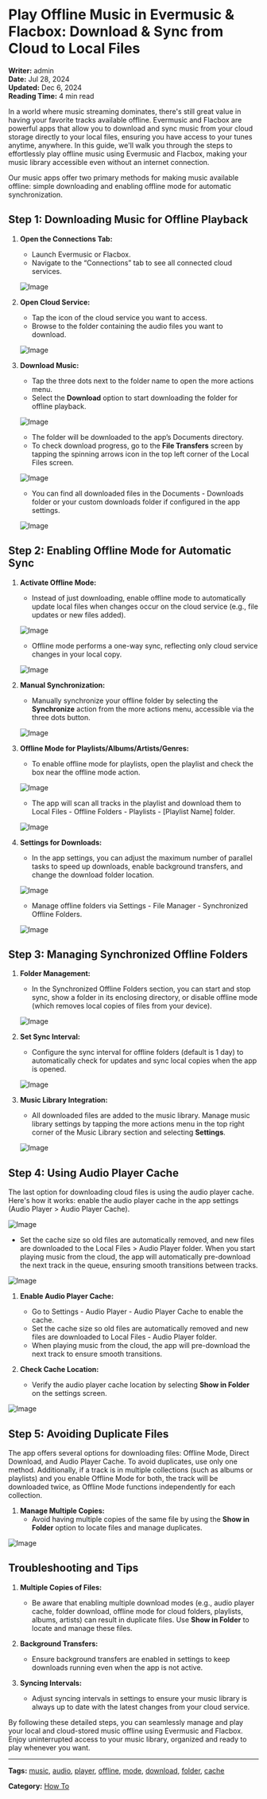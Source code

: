 # Play Offline Music in Evermusic & Flacbox: Download & Sync from Cloud to Local Files

**Writer:** admin  
**Date:** Jul 28, 2024  
**Updated:** Dec 6, 2024  
**Reading Time:** 4 min read

In a world where music streaming dominates, there's still great value in having your favorite tracks available offline. Evermusic and Flacbox are powerful apps that allow you to download and sync music from your cloud storage directly to your local files, ensuring you have access to your tunes anytime, anywhere. In this guide, we'll walk you through the steps to effortlessly play offline music using Evermusic and Flacbox, making your music library accessible even without an internet connection.

Our music apps offer two primary methods for making music available offline: simple downloading and enabling offline mode for automatic synchronization.

## Step 1: Downloading Music for Offline Playback

1. **Open the Connections Tab:**
   - Launch Evermusic or Flacbox.
   - Navigate to the “Connections” tab to see all connected cloud services.

   ![Image](21260c_58ca45ebd97542e7ba481981ebee453e~mv2.png)

2. **Open Cloud Service:**
   - Tap the icon of the cloud service you want to access.
   - Browse to the folder containing the audio files you want to download.

   ![Image](21260c_7d043f62fe25429ba3382edd59eb96a0~mv2.png)

3. **Download Music:**
   - Tap the three dots next to the folder name to open the more actions menu.
   - Select the **Download** option to start downloading the folder for offline playback.

   ![Image](21260c_df16a0fb0bdf40e2b4f40bd78bdaaaee~mv2.png)

   - The folder will be downloaded to the app’s Documents directory.
   - To check download progress, go to the **File Transfers** screen by tapping the spinning arrows icon in the top left corner of the Local Files screen.

   ![Image](21260c_7296a80d22884cecb27092637c683999~mv2.png)

   - You can find all downloaded files in the Documents - Downloads folder or your custom downloads folder if configured in the app settings.

   ![Image](21260c_38c1e7c5d6f44efa955f72c60c62b8b2~mv2.png)

## Step 2: Enabling Offline Mode for Automatic Sync

1. **Activate Offline Mode:**
   - Instead of just downloading, enable offline mode to automatically update local files when changes occur on the cloud service (e.g., file updates or new files added).

   ![Image](21260c_df16a0fb0bdf40e2b4f40bd78bdaaaee~mv2.png)

   - Offline mode performs a one-way sync, reflecting only cloud service changes in your local copy.

   ![Image](21260c_5f7738dc14d94e27b7cbe840cfe23192~mv2.png)

2. **Manual Synchronization:**
   - Manually synchronize your offline folder by selecting the **Synchronize** action from the more actions menu, accessible via the three dots button.

   ![Image](21260c_86ad3d2da0184c45b9b669f2e1091d6e~mv2.png)

3. **Offline Mode for Playlists/Albums/Artists/Genres:**
   - To enable offline mode for playlists, open the playlist and check the box near the offline mode action.

   ![Image](21260c_820bbb34b486464e87c90147f7d480ae~mv2.png)

   - The app will scan all tracks in the playlist and download them to Local Files - Offline Folders - Playlists - [Playlist Name] folder.

   ![Image](21260c_3ab4d66930db49bb8dce0c0031d3bcf2~mv2.png)

4. **Settings for Downloads:**
   - In the app settings, you can adjust the maximum number of parallel tasks to speed up downloads, enable background transfers, and change the download folder location.

   ![Image](21260c_3bc96980d2bc4b788fb3f8175793916a~mv2.png)

   - Manage offline folders via Settings - File Manager - Synchronized Offline Folders.

   ![Image](21260c_832a86aa14604bebb8dba67691ee2e5c~mv2.png)

## Step 3: Managing Synchronized Offline Folders

1. **Folder Management:**
   - In the Synchronized Offline Folders section, you can start and stop sync, show a folder in its enclosing directory, or disable offline mode (which removes local copies of files from your device).

   ![Image](21260c_0d9a712bc5ae448aa7f307926e8efdf5~mv2.png)

2. **Set Sync Interval:**
   - Configure the sync interval for offline folders (default is 1 day) to automatically check for updates and sync local copies when the app is opened.

   ![Image](21260c_a8249546a7d34fadabbda0b4252beb56~mv2.png)

3. **Music Library Integration:**
   - All downloaded files are added to the music library. Manage music library settings by tapping the more actions menu in the top right corner of the Music Library section and selecting **Settings**.

   ![Image](21260c_8b0071adba8a4219bebb8b19967e584e~mv2.png)

## Step 4: Using Audio Player Cache

The last option for downloading cloud files is using the audio player cache. Here's how it works: enable the audio player cache in the app settings (Audio Player > Audio Player Cache).

![Image](21260c_0094e312fa294552b61571faea729b2d~mv2.png)

- Set the cache size so old files are automatically removed, and new files are downloaded to the Local Files > Audio Player folder. When you start playing music from the cloud, the app will automatically pre-download the next track in the queue, ensuring smooth transitions between tracks.

![Image](21260c_eae8d1b29c64474db88078e38182b617~mv2.png)

1. **Enable Audio Player Cache:**
   - Go to Settings - Audio Player - Audio Player Cache to enable the cache.
   - Set the cache size so old files are automatically removed and new files are downloaded to Local Files - Audio Player folder.
   - When playing music from the cloud, the app will pre-download the next track to ensure smooth transitions.

2. **Check Cache Location:**
   - Verify the audio player cache location by selecting **Show in Folder** on the settings screen.

![Image](21260c_c92f2b1d0a404415b6b168eb32a6cc93~mv2.png)

## Step 5: Avoiding Duplicate Files

The app offers several options for downloading files: Offline Mode, Direct Download, and Audio Player Cache. To avoid duplicates, use only one method. Additionally, if a track is in multiple collections (such as albums or playlists) and you enable Offline Mode for both, the track will be downloaded twice, as Offline Mode functions independently for each collection.

1. **Manage Multiple Copies:**
   - Avoid having multiple copies of the same file by using the **Show in Folder** option to locate files and manage duplicates.

![Image](21260c_eca9e05a545e4cbe99ba76c0a998b880~mv2.png)

## Troubleshooting and Tips

1. **Multiple Copies of Files:**
   - Be aware that enabling multiple download modes (e.g., audio player cache, folder download, offline mode for cloud folders, playlists, albums, artists) can result in duplicate files. Use **Show in Folder** to locate and manage these files.

2. **Background Transfers:**
   - Ensure background transfers are enabled in settings to keep downloads running even when the app is not active.

3. **Syncing Intervals:**
   - Adjust syncing intervals in settings to ensure your music library is always up to date with the latest changes from your cloud service.

By following these detailed steps, you can seamlessly manage and play your local and cloud-stored music offline using Evermusic and Flacbox. Enjoy uninterrupted access to your music library, organized and ready to play whenever you want.

---

**Tags:** [music](https://www.everappz.com/blog/tags/music), [audio](https://www.everappz.com/blog/tags/audio), [player](https://www.everappz.com/blog/tags/player), [offline](https://www.everappz.com/blog/tags/offline), [mode](https://www.everappz.com/blog/tags/mode), [download](https://www.everappz.com/blog/tags/download), [folder](https://www.everappz.com/blog/tags/folder), [cache](https://www.everappz.com/blog/tags/cache)

**Category:** [How To](https://www.everappz.com/blog/categories/how-to)